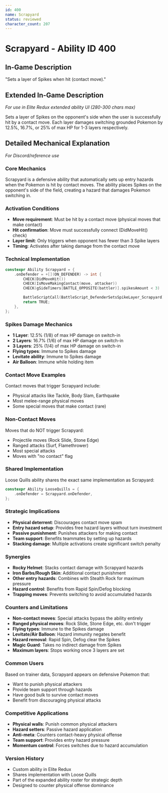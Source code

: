 ```yaml
---
id: 400
name: Scrapyard
status: reviewed
character_count: 207
---
```


# Scrapyard - Ability ID 400

## In-Game Description
"Sets a layer of Spikes when hit (contact move)."

## Extended In-Game Description
*For use in Elite Redux extended ability UI (280-300 chars max)*

Sets a layer of Spikes on the opponent's side when the user is successfully hit by a contact move. Each layer damages switching grounded Pokemon by 12.5%, 16.7%, or 25% of max HP for 1-3 layers respectively. 

## Detailed Mechanical Explanation
*For Discord/reference use*

### Core Mechanics
Scrapyard is a defensive ability that automatically sets up entry hazards when the Pokemon is hit by contact moves. The ability places Spikes on the opponent's side of the field, creating a hazard that damages Pokemon switching in.

### Activation Conditions
- **Move requirement**: Must be hit by a contact move (physical moves that make contact)
- **Hit confirmation**: Move must successfully connect (DidMoveHit() check)
- **Layer limit**: Only triggers when opponent has fewer than 3 Spike layers
- **Timing**: Activates after taking damage from the contact move

### Technical Implementation
```c
constexpr Ability Scrapyard = {
    .onDefender = +[](ON_DEFENDER) -> int {
        CHECK(DidMoveHit())
        CHECK(IsMoveMakingContact(move, attacker))
        CHECK(gSideTimers[BATTLE_OPPOSITE(battler)].spikesAmount < 3)

        BattleScriptCall(BattleScript_DefenderSetsSpikeLayer_Scrapyard);
        return TRUE;
    },
};
```

### Spikes Damage Mechanics
- **1 Layer**: 12.5% (1/8) of max HP damage on switch-in
- **2 Layers**: 16.7% (1/6) of max HP damage on switch-in  
- **3 Layers**: 25% (1/4) of max HP damage on switch-in
- **Flying types**: Immune to Spikes damage
- **Levitate ability**: Immune to Spikes damage
- **Air Balloon**: Immune while holding item

### Contact Move Examples
Contact moves that trigger Scrapyard include:
- Physical attacks like Tackle, Body Slam, Earthquake
- Most melee-range physical moves
- Some special moves that make contact (rare)

### Non-Contact Moves
Moves that do NOT trigger Scrapyard:
- Projectile moves (Rock Slide, Stone Edge)
- Ranged attacks (Surf, Flamethrower)
- Most special attacks
- Moves with "no contact" flag

### Shared Implementation
Loose Quills ability shares the exact same implementation as Scrapyard:
```c
constexpr Ability LooseQuills = {
    .onDefender = Scrapyard.onDefender,
};
```

### Strategic Implications
- **Physical deterrent**: Discourages contact move spam
- **Entry hazard setup**: Provides free hazard layers without turn investment  
- **Passive punishment**: Punishes attackers for making contact
- **Team support**: Benefits teammates by setting up hazards
- **Stacking damage**: Multiple activations create significant switch penalty

### Synergies
- **Rocky Helmet**: Stacks contact damage with Scrapyard hazards
- **Iron Barbs/Rough Skin**: Additional contact punishment
- **Other entry hazards**: Combines with Stealth Rock for maximum pressure
- **Hazard control**: Benefits from Rapid Spin/Defog blocking
- **Trapping moves**: Prevents switching to avoid accumulated hazards

### Counters and Limitations
- **Non-contact moves**: Special attacks bypass the ability entirely
- **Ranged physical moves**: Rock Slide, Stone Edge, etc. don't trigger
- **Flying types**: Immune to the Spikes damage
- **Levitate/Air Balloon**: Hazard immunity negates benefit
- **Hazard removal**: Rapid Spin, Defog clear the Spikes
- **Magic Guard**: Takes no indirect damage from Spikes
- **Maximum layers**: Stops working once 3 layers are set

### Common Users
Based on trainer data, Scrapyard appears on defensive Pokemon that:
- Want to punish physical attackers
- Provide team support through hazards
- Have good bulk to survive contact moves
- Benefit from discouraging physical attacks

### Competitive Applications
- **Physical walls**: Punish common physical attackers
- **Hazard setters**: Passive hazard application
- **Anti-meta**: Counters contact-heavy physical offense  
- **Team support**: Provides entry hazard pressure
- **Momentum control**: Forces switches due to hazard accumulation

### Version History
- Custom ability in Elite Redux
- Shares implementation with Loose Quills
- Part of the expanded ability roster for strategic depth
- Designed to counter physical offense dominance